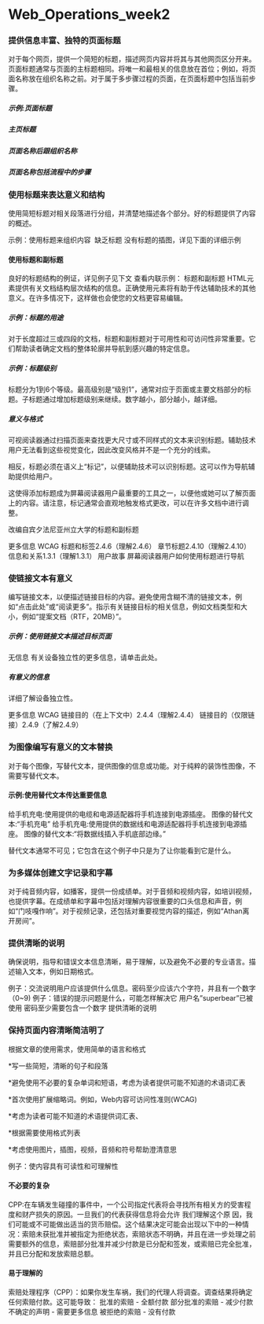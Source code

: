 # Web_Operations_week2

### 提供信息丰富、独特的页面标题
对于每个网页，提供一个简短的标题，描述网页内容并将其与其他网页区分开来。页面标题通常与页面的主标题相同。将唯一和最相关的信息放在首位；例如，将页面名称放在组织名称之前。对于属于多步骤过程的页面，在页面标题中包括当前步骤。

##### 示例:页面标题
##### 主页标题
##### 页面名称后跟组织名称
##### 页面名称包括流程中的步骤

### 使用标题来表达意义和结构
使用简短标题对相关段落进行分组，并清楚地描述各个部分。好的标题提供了内容的概述。

示例：使用标题来组织内容
 缺乏标题
没有标题的插图，详见下面的详细示例

#### 使用标题和副标题
良好的标题结构的例证，详见例子见下文
查看内联示例：
标题和副标题
HTML元素提供有关文档结构层次结构的信息。正确使用元素将有助于传达辅助技术的其他意义。在许多情况下，这样做也会使您的文档更容易编辑。

##### 示例：标题的用途
对于长度超过三或四段的文档，标题和副标题对于可用性和可访问性非常重要。它们帮助读者确定文档的整体轮廓并导航到感兴趣的特定信息。

##### 示例：标题级别
标题分为1到6个等级。最高级别是“级别1”，通常对应于页面或主要文档部分的标题。子标题通过增加标题级别来继续。数字越小，部分越小，越详细。

##### 意义与格式
可视阅读器通过扫描页面来查找更大尺寸或不同样式的文本来识别标题。辅助技术用户无法看到这些视觉变化，因此改变风格并不是一个充分的线索。

相反，标题必须在语义上“标记”，以便辅助技术可以识别标题。这可以作为导航辅助提供给用户。

这使得添加标题成为屏幕阅读器用户最重要的工具之一，以便他或她可以了解页面上的内容。请注意，标记通常会直观地触发格式更改，可以在许多文档中进行调整。

改编自宾夕法尼亚州立大学的标题和副标题

更多信息
WCAG
标题和标签2.4.6（理解2.4.6）
章节标题2.4.10（理解2.4.10）
信息和关系1.3.1（理解1.3.1）
用户故事
屏幕阅读器用户如何使用标题进行导航

### 使链接文本有意义
编写链接文本，以便描述链接目标的内容。避免使用含糊不清的链接文本，例如“点击此处”或“阅读更多”。指示有关链接目标的相关信息，例如文档类型和大小，例如“提案文档（RTF，20MB）”。

##### 示例：使用链接文本描述目标页面
无信息
有关设备独立性的更多信息，请单击此处。

##### 有意义的信息
详细了解设备独立性。

更多信息
WCAG
链接目的（在上下文中）2.4.4（理解2.4.4）
链接目的（仅限链接）2.4.9（了解2.4.9）

### 为图像编写有意义的文本替换
对于每个图像，写替代文本，提供图像的信息或功能。对于纯粹的装饰性图像，不需要写替代文本。

#### 示例:使用替代文本传达重要信息
给手机充电:使用提供的电缆和电源适配器将手机连接到电源插座。
图像的替代文本:“手机充电”
给手机充电:使用提供的数据线和电源适配器将手机连接到电源插座。
图像的替代文本:“将数据线插入手机底部边缘。”

替代文本通常不可见；它包含在这个例子中只是为了让你能看到它是什么。


### 为多媒体创建文字记录和字幕
对于纯音频内容，如播客，提供一份成绩单。对于音频和视频内容，如培训视频，也提供字幕。在成绩单和字幕中包括对理解内容很重要的口头信息和声音，例如“门吱嘎作响”。对于视频记录，还包括对重要视觉内容的描述，例如“Athan离开房间”。

### 提供清晰的说明
确保说明，指导和错误文本信息清晰，易于理解，以及避免不必要的专业语言。描述输入文本，例如日期格式。

例子：交流说明用户应该提供什么信息。密码至少应该六个字符，并且有一个数字（0~9)
例子：错误的提示问题是什么，可能怎样解决它
用户名”superbear”已被使用
密码至少需要包含一个数字 提供清晰的说明

### 保持页面内容清晰简洁明了

根据文章的使用需求，使用简单的语言和格式

\*写一些简短，清晰的句子和段落

\*避免使用不必要的复杂单词和短语，考虑为读者提供可能不知道的术语词汇表

\*首次使用扩展缩略词。例如，Web内容可访问性准则(WCAG)

\*考虑为读者可能不知道的术语提供词汇表、

\*根据需要使用格式列表

\*考虑使用图片，插图，视频，音频和符号帮助澄清意思

例子：使内容具有可读性和可理解性

#### 不必要的复杂
CPP:在车辆发生碰撞的事件中，一个公司指定代表将会寻找所有相关方的受害程度和财产损失的原因。一旦我们的代表获得信息将会允许 我们理解这个原 因，我们可能或不可能做出适当的货币赔偿。这个结果决定可能会出现以下中的一种情况：索赔未获批准并被指定为拒绝状态，索赔状态不明确，并且在进一步处理之前需要额外的信息，索赔部分批准并减少付款是已分配和签发，或索赔已完全批准，并且已分配和发放索赔总额。

#### 易于理解的
索赔处理程序（CPP）：如果你发生车祸，我们的代理人将调查。调查结果将确定任何索赔付款。这可能导致： 批准的索赔 - 全额付款 部分批准的索赔 - 减少付款 不确定的声明 - 需要更多信息 被拒绝的索赔 - 没有付款 
